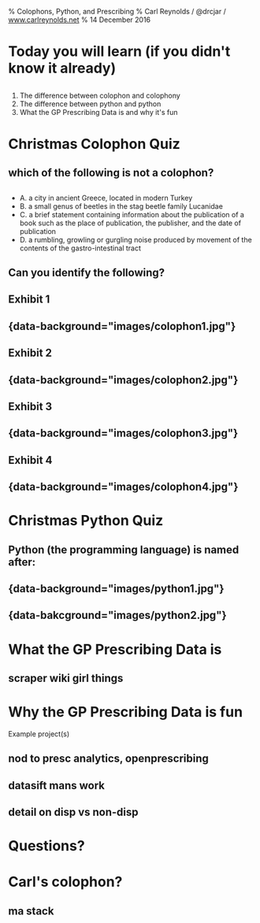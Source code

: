 % Colophons, Python, and Prescribing
% Carl Reynolds / @drcjar / www.carlreynolds.net 
% 14 December 2016

# Today you will learn (if you didn't know it already)

##

1. The difference between colophon and colophony  
2. The difference between python and python 
3. What the GP Prescribing Data is and why it's fun 

# Christmas Colophon Quiz

## which of the following is not a colophon?

##

- A. a city in ancient Greece, located in modern Turkey
- B. a small genus of beetles in the stag beetle family Lucanidae
- C. a brief statement containing information about the publication of a book such as the place of publication, the publisher, and the date of publication
- D. a rumbling, growling or gurgling noise produced by movement of the contents of the gastro-intestinal tract 

## Can you identify the following?

## Exhibit 1 

## {data-background="images/colophon1.jpg"}

## Exhibit 2 
 
## {data-background="images/colophon2.jpg"}

## Exhibit 3 

## {data-background="images/colophon3.jpg"}

## Exhibit 4 

## {data-background="images/colophon4.jpg"}

# Christmas Python Quiz

## Python (the programming language) is named after:

## {data-background="images/python1.jpg"}

## {data-bakcground="images/python2.jpg"}


# What the GP Prescribing Data is

## scraper wiki girl things 

# Why the GP Prescribing Data is fun

Example project(s) 

## nod to presc analytics, openprescribing
## datasift mans work
## detail on disp vs non-disp

# Questions?
##

# Carl's colophon? 

## ma stack


